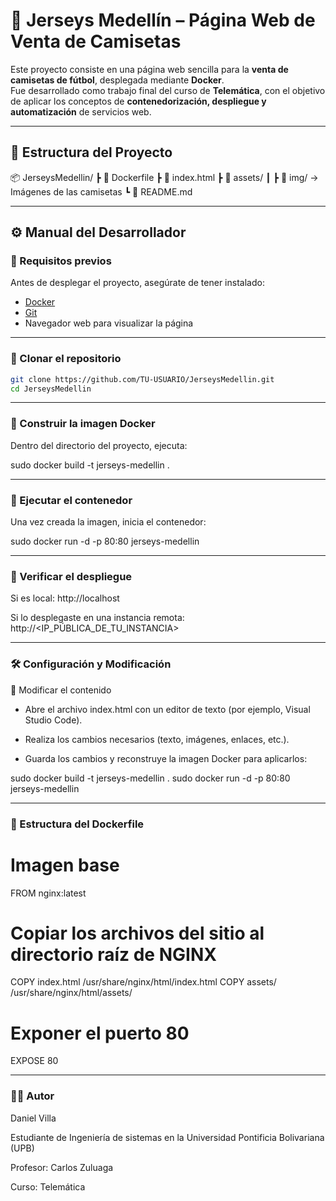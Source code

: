 # 🧢 Jerseys Medellín – Página Web de Venta de Camisetas

Este proyecto consiste en una página web sencilla para la **venta de camisetas de fútbol**, desplegada mediante **Docker**.  
Fue desarrollado como trabajo final del curso de **Telemática**, con el objetivo de aplicar los conceptos de **contenedorización, despliegue y automatización** de servicios web.

---

## 🧩 Estructura del Proyecto
📦 JerseysMedellin/
┣ 📜 Dockerfile
┣ 📜 index.html
┣ 📂 assets/
┃ ┣ 📂 img/ → Imágenes de las camisetas
┗ 📜 README.md

---

## ⚙️ Manual del Desarrollador

### 🔹 Requisitos previos

Antes de desplegar el proyecto, asegúrate de tener instalado:

- [Docker](https://www.docker.com/get-started)
- [Git](https://git-scm.com/downloads)
- Navegador web para visualizar la página

---

### 🔹 Clonar el repositorio

```bash
git clone https://github.com/TU-USUARIO/JerseysMedellin.git
cd JerseysMedellin
```

---

### 🔹 Construir la imagen Docker

Dentro del directorio del proyecto, ejecuta:

sudo docker build -t jerseys-medellin .

---

### 🔹 Ejecutar el contenedor

Una vez creada la imagen, inicia el contenedor:

sudo docker run -d -p 80:80 jerseys-medellin

---

### 🔹 Verificar el despliegue

Si es local:
http://localhost

Si lo desplegaste en una instancia remota:
http://<IP_PÚBLICA_DE_TU_INSTANCIA>

---

### 🛠️ Configuración y Modificación

📄 Modificar el contenido

- Abre el archivo index.html con un editor de texto (por ejemplo, Visual Studio Code).

- Realiza los cambios necesarios (texto, imágenes, enlaces, etc.).

- Guarda los cambios y reconstruye la imagen Docker para aplicarlos:

sudo docker build -t jerseys-medellin .
sudo docker run -d -p 80:80 jerseys-medellin

---

### 🧱 Estructura del Dockerfile
# Imagen base
FROM nginx:latest

# Copiar los archivos del sitio al directorio raíz de NGINX
COPY index.html /usr/share/nginx/html/index.html
COPY assets/ /usr/share/nginx/html/assets/

# Exponer el puerto 80
EXPOSE 80

---

### 👨‍💻 Autor

Daniel Villa

Estudiante de Ingeniería de sistemas en la Universidad Pontificia Bolivariana (UPB)

Profesor: Carlos Zuluaga

Curso: Telemática
